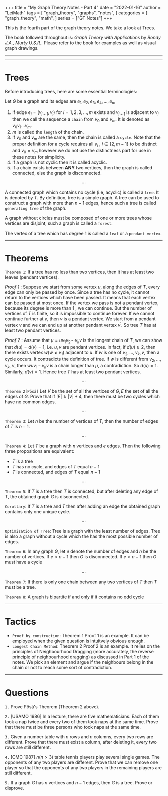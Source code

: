 +++
title = "My Graph Theory Notes - Part 4"
date = "2022-01-16"
author = "LeiMath"
tags = [
    "graph_theory",
    "graphs",
    "notes",
]
categories = [
    "graph_theory",
    "math",
]
series = ["GT Notes"]
+++


This is the fourth part of the graph theory notes. We take a look at Trees.

The book followed throughout is: _Graph Theory with Applications_ by _Bondy J.A., Murty U.S.R._. Please refer to the book for examples as well as visual graph drawings.

---
---

# Trees

Before introducing trees, here are some essential terminologies:

Let $G$ be a graph and its edges are $e_1,e_2,e_3,e_4,\ldots,e_m$

1. If edge $e_i = (v_{i-1},v_i)$ for $i = 1,2,3, \ldots, m$ exists and $v_{i-1}$ is adjacent to $v_i$ then we call the sequence a `chain` from $v_0$ and $v_m$. It is denoted as $v_0v_1\ldots v_m$. 
2. $m$ is called the `length` of the chain.
3. If $v_0$ and $v_m$ are the same, then the chain is called a `cycle`. Note that the proper definition for a cycle requires all $v_i$ , $i \in \lbrace 2,m-1 \rbrace$ to be distinct and $v_0 = v_m$ however we do not use the distinctness part for use in these notes for simplicity.
4. If a graph is not cyclic then it is called acyclic.
5. If a chain exists between **ANY** two vertices, then the graph is called connected, else the graph is disconnected.

$$\dotsb$$

A connected graph which contains no cycle (i.e, acyclic) is called a `tree`. It is denoted by $T$. By definition, tree is a simple graph. A tree can be used to construct a graph with more than $n-1$ edges, hence such a tree is called `generating tree` of the graph.

A graph without circles must be composed of one or more trees whose vertices are disjoint, such a graph is called a `forest`.

The vertex of a tree which has degree 1 is called a `leaf` or a `pendant vertex`.

---

# Theorems

`Theorem 1`: If a tree has no less than two vertices, then it has at least two leaves (pendant vertices).

_Proof 1_ : Suppose we start from some vertex $u$, along the edges of $T$, every edge can only be passed by once. Since a tree has no cycle, it cannot return to the vertices which have been passed. It means that each vertex can be passed at most once. If the vertex we pass is not a pendant vertex, because its degree is more than 1 , we can continue. But the number of vertices of $T$ is finite, so it is impossible to continue forever. If we cannot continue further at $v$, then $v$ is a pendant vertex.
We start from a pendant vertex $v$ and we can end up at another pendant vertex $v^{\prime}$. So tree $T$ has at least two pendant vertices.

_Proof 2_ : Assume that $\mu=u v_{1} v_{2} \cdots v_{k} v$ is the longest chain of $T$, we can show that $d(u)=d(v)=1$, i.e. $u, v$ are pendant vertices.
In fact, if $d(u) \geqslant 2$, then there exists vertex $w\left(w \neq v_{1}\right)$ adjacent to $u$. If $w$ is one of $v_{2}, \ldots, v_{k}, v$, then a cycle occurs. It contradicts the definition of tree. If $w$ is different from $v_{2}, \ldots, v_{k}$, $v$, then $w u v_{1} \cdots v_{k} v$ is a chain longer than $\mu$, a contradiction. So $d(u)=1$. Similarly, $d(v)=1$. Hence tree $T$ has at least two pendant vertices.

$$\dotsb$$

`Theorem 2[Pösá]` Let $V$ be the set of all the vertices of $G, E$ the set of all the edges of $G$. Prove that if $|E| \geqslant|V|+4$, then there must be two cycles which have no common edges.

$$\dotsb$$

`Theorem 3`: Let $n$ be the number of vertices of $T$, then the number of edges of $T$ is $n - 1$.

$$\dotsb$$

`Theorem 4`: Let $T$ be a graph with $n$ vertices and $e$ edges. Then the following three propositions are equivalent:

* $T$ is a tree
* $T$ has no cycle, and edges of $T$ equal $n-1$
* $T$ is connected, and edges of $T$ equal $n-1$

$$\dotsb$$

`Theorem 5`: If $T$ is a tree then $T$ is connected, but after deleting any edge of $T$, the obtained graph $G$ is disconnected.

`Corollary`: If $T$ is a tree and $T$ then after adding an edge the obtained graph contains only one unique cycle.

$$\dotsb$$

`Optimization of Tree`: Tree is a graph with the least number of edges. Tree is also a graph without a cycle which the has the most possible number of edges.

`Theorem 6`: In any graph $G$, let $e$ denote the number of edges and $n$ be the number of vertices. If $e < n - 1$ then $G$ is disconnected. If $e > n -1$ then $G$ must have a cycle

$$\dotsb$$

`Theorem 7`: If there is only one chain between any two vertices of $T$ then $T$ must be a tree.

`Theorem 8`: A graph is bipartite if and only if it contains no odd cycle


---

# Tactics


* `Proof by construction`: Theorem 1 Proof 1 is an example. It can be employed when the given question is intuitvely obvious enough.
* `Longest Chain Method`: Theorem 2 Proof 2 is an example. It relies on the principles of Neighbourhood Dragging (more accurately, the reverse principle of neighbourhood dragging) as discussed in Part 1 of the notes. We pick an element and argue if the neighbours belong in the chain or not to reach some sort of contradiction.

---

# Questions

`1.` Prove Pösá's Theorem (Theorem 2 above).

`2.` [USAMO 1986] In a lecture, there are five mathematicians. Each of them took a nap twice and every two of them took naps at the same time. Prove that there must be three persons who took naps at the same time.

`3.` Given a number table with $n$ rows and $n$ columns, every two rows are different. Prove that there must exist a column, after deleting it, every two rows are still different.

`4.` [CMC 1987] $n(n>3)$ table tennis players play several single games. The opponents of any two players are different. Prove that we can remove one player so that the opponents of any two players in the remaining players are still different. 

`5.` If a graph $G$ has $n$ vertices and $n-1$ edges, then $G$ is a tree. Prove or disprove.